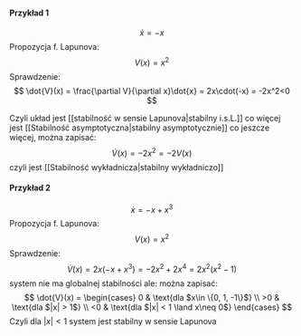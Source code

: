 #### Przykład 1
$$ \dot{x} = -x $$
Propozycja f. Lapunova:
$$ V(x) = x^2 $$
Sprawdzenie:
$$ \dot{V}(x) = \frac{\partial V}{\partial x}\dot{x} = 2x\cdot(-x) = -2x^2<0 $$

Czyli układ jest [[stabilność w sensie Lapunova|stabilny i.s.L.]] co więcej jest [[Stabilność asymptotyczna|stabilny asymptotycznie]]
co jeszcze więcej, można zapisać:
$$ \dot{V}(x) = -2x^2=-2V(x) $$
czyli jest [[Stabilność wykładnicza|stabilny wykładniczo]]

#### Przykład 2
$$ \dot{x}=-x+x^3 $$
Propozycja f. Lapunova:
$$ V(x) = x^2 $$
Sprawdzenie:
$$ \dot{V}(x) = 2x(-x+x^3) = -2x^2+2x^4=2x^2(x^2-1) $$
system nie ma globalnej stabilności ale:
można zapisać:
$$ \dot{V}(x) = \begin{cases} 0 & \text{dla $x\in \{0, 1, -1\}$} \\ 
							  >0 & \text{dla $|x| > 1$} \\
							 <0 & \text{dla $|x| < 1 \land x\neq 0$} \end{cases} $$
Czyli dla $|x|<1$ system jest stabilny w sensie Lapunova